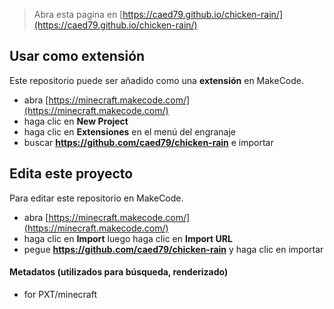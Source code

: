 
> Abra esta pagina en [https://caed79.github.io/chicken-rain/](https://caed79.github.io/chicken-rain/)

## Usar como extensión

Este repositorio puede ser añadido como una **extensión** en MakeCode.

* abra [https://minecraft.makecode.com/](https://minecraft.makecode.com/)
* haga clic en **New Project**
* haga clic en **Extensiones** en el menú del engranaje
* buscar **https://github.com/caed79/chicken-rain** e importar

## Edita este proyecto

Para editar este repositorio en MakeCode.

* abra [https://minecraft.makecode.com/](https://minecraft.makecode.com/)
* haga clic en **Import** luego haga clic en **Import URL**
* pegue **https://github.com/caed79/chicken-rain** y haga clic en importar

#### Metadatos (utilizados para búsqueda, renderizado)

* for PXT/minecraft
<script src="https://makecode.com/gh-pages-embed.js"></script><script>makeCodeRender("{{ site.makecode.home_url }}", "{{ site.github.owner_name }}/{{ site.github.repository_name }}");</script>

